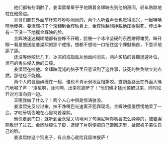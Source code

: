 <div>
<div>
<div>　　他们都有些喝醉了。姜澯熙晕晕乎乎地跟着金辉映去到他的房间，轻车熟路地枕在他旁边。</div>

<div>　　哥哥们都在外面举杯欢呼吵吵闹闹的，两个人听着声音也觉得高兴，一起嘻嘻嘻地傻笑。姜澯熙打了个滚翻到金辉映身上，金辉映越想挣脱他压得越死，伸出手有一下没一下地摸金辉映的脸。</div>

<div>　　金辉映迷迷糊糊地都有些睁不开眼，脸被一个冰冷坚硬的东西蹭得难受，眯开眼一看是他送给姜澯熙的那个戒指，想都不想地一口衔住这个罪魁祸首，下意识地舔了舔。</div>

<div>　　还没等他咬玩几下，冰凉的戒指就从他齿间消失，两片炙热的唇瓣迅速补位，灵巧的舌头侵入他的口腔。</div>

<div>　　姜澯熙在咬他。金辉映混沌的脑子里只意识到了这件事，该死的胜负欲立刻点燃。那他也不能输。</div>

<div>　　两个人的唇齿纠缠在一起，谁也不肯示弱地互相撕咬。直到金路云在外面大嗓门地喊了声：“澯尼啊，泳均啊，出来吃披萨了！”他们俩才猛地惊醒过来，同时松开对方滚向另一边。</div>

<div>　　天哪我做了什么？！两个人心中俱是惊涛骇浪。</div>

<div>　　姜澯熙先反应过来，抹干净嘴巴光速离开犯罪现场。金辉映傻傻愣愣地呆了一会，才咬牙切齿地在心里骂姜澯熙。</div>

<div>　　他快走到门口，就听到金永斌关切地问了句澯尼啊你嘴唇怎么肿肿的，被姜澯熙敷衍了过去。金辉映顿住了脚，迟疑了片刻便把自己砸回床里，扯起被子蒙住自己的脸。</div>

<div>　　姜澯熙你这个狗崽子，有点良心就给我留块披萨！</div>
</div>
</div>
</div>
</div>
